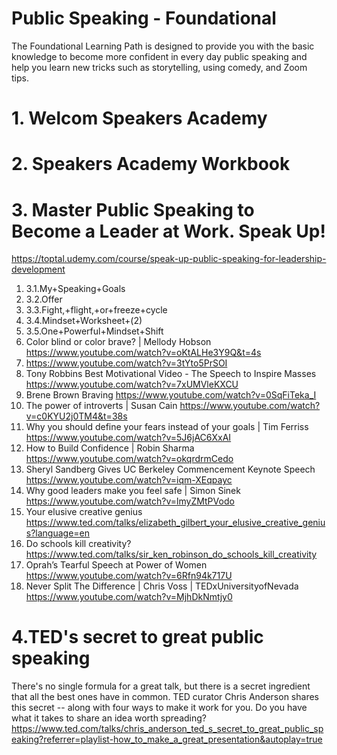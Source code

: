 # Public Speaking - Foundational
The Foundational Learning Path is designed to provide you with the basic knowledge to become more confident in every day public speaking and help you learn new tricks such as storytelling, using comedy, and Zoom tips.

# 1. Welcom Speakers Academy

# 2. Speakers Academy Workbook

# 3. Master Public Speaking to Become a Leader at Work. Speak Up!
 https://toptal.udemy.com/course/speak-up-public-speaking-for-leadership-development
   1. 3.1.My+Speaking+Goals
   1. 3.2.Offer
   1. 3.3.Fight,+flight,+or+freeze+cycle
   1. 3.4.Mindset+Worksheet+(2)
   1. 3.5.One+Powerful+Mindset+Shift
   1. Color blind or color brave? | Mellody Hobson https://www.youtube.com/watch?v=oKtALHe3Y9Q&t=4s
   1. https://www.youtube.com/watch?v=3tYto5PrSOI
   1. Tony Robbins Best Motivational Video - The Speech to Inspire Masses https://www.youtube.com/watch?v=7xUMVleKXCU
   1. Brene Brown Braving https://www.youtube.com/watch?v=0SqFiTeka_I
   1. The power of introverts | Susan Cain https://www.youtube.com/watch?v=c0KYU2j0TM4&t=38s
   1. Why you should define your fears instead of your goals | Tim Ferriss https://www.youtube.com/watch?v=5J6jAC6XxAI
   1. How to Build Confidence | Robin Sharma https://www.youtube.com/watch?v=okqrdrmCedo
   1. Sheryl Sandberg Gives UC Berkeley Commencement Keynote Speech https://www.youtube.com/watch?v=iqm-XEqpayc
   1. Why good leaders make you feel safe | Simon Sinek https://www.youtube.com/watch?v=lmyZMtPVodo
   1. Your elusive creative genius https://www.ted.com/talks/elizabeth_gilbert_your_elusive_creative_genius?language=en
   1. Do schools kill creativity? https://www.ted.com/talks/sir_ken_robinson_do_schools_kill_creativity
   1. Oprah’s Tearful Speech at Power of Women https://www.youtube.com/watch?v=6Rfn94k717U
   1. Never Split The Difference | Chris Voss | TEDxUniversityofNevada https://www.youtube.com/watch?v=MjhDkNmtjy0 
   
# 4.TED's secret to great public speaking
  There's no single formula for a great talk, but there is a secret ingredient that all the best ones have in common. 
  TED curator Chris Anderson shares this secret -- along with four ways to make it work for you. Do you have what it takes to share an idea worth spreading?
  https://www.ted.com/talks/chris_anderson_ted_s_secret_to_great_public_speaking?referrer=playlist-how_to_make_a_great_presentation&autoplay=true


